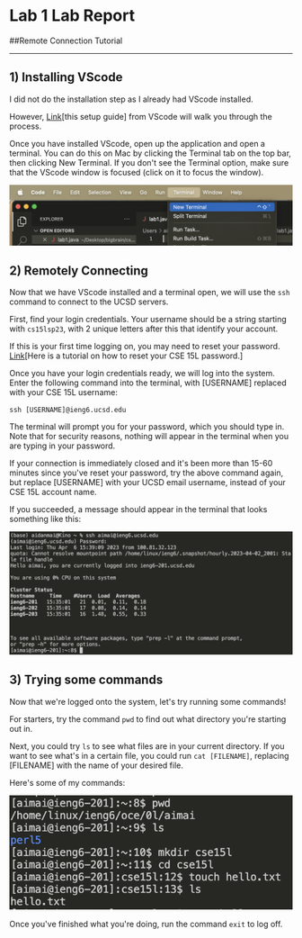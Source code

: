 # Lab 1 Lab Report

##Remote Connection Tutorial

---

## 1) Installing VScode

I did not do the installation step as I already had VScode installed.

However, [Link](https://code.visualstudio.com/docs/setup/setup-overview)[this setup guide] from VScode will walk you through the process.

Once you have installed VScode, open up the application and open a terminal. You can do this on Mac by clicking the Terminal tab on the top bar, then clicking New Terminal. If you don't see the Terminal option, make sure that the VScode window is focused (click on it to focus the window).

![Image](terminal.png)

## 2) Remotely Connecting

Now that we have VScode installed and a terminal open, we will use the `ssh` command to connect to the UCSD servers.

First, find your login credentials. Your username should be a string starting with `cs15lsp23`, with 2 unique letters after this that identify your account.

If this is your first time logging on, you may need to reset your password. [Link](https://drive.google.com/file/d/17IDZn8Qq7Q0RkYMxdiIR0o6HJ3B5YqSW/view?usp=share_link)[Here is a tutorial on how to reset your CSE 15L password.]

Once you have your login credentials ready, we will log into the system. Enter the following command into the terminal, with [USERNAME] replaced with your CSE 15L username:

```
ssh [USERNAME]@ieng6.ucsd.edu
```

The terminal will prompt you for your password, which you should type in. Note that for security reasons, nothing will appear in the terminal when you are typing in your password.

If your connection is immediately closed and it's been more than 15-60 minutes since you've reset your password, try the above command again, but replace [USERNAME] with your UCSD email username, instead of your CSE 15L account name.

If you succeeded, a message should appear in the terminal that looks something like this:

![Image](logged_on.png)

## 3) Trying some commands

Now that we're logged onto the system, let's try running some commands!

For starters, try the command `pwd` to find out what directory you're starting out in.

Next, you could try `ls` to see what files are in your current directory. If you want to see what's in a certain file, you could run `cat [FILENAME]`, replacing [FILENAME] with the name of your desired file.

Here's some of my commands:

![Image](commands.png)

Once you've finished what you're doing, run the command `exit` to log off.
